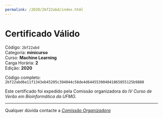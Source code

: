 ```yaml
---
permalink: /2020/2bf22abd/index.html
---
```


# Certificado Válido

Código: `2bf22abd`<br>
Categoria: **minicurso**<br>
Curso: **Machine Learning**<br>
Carga Horária: **2**<br>
Edição: **2020**<br>


Código completo: `2bf22abd6e11f1343eb45205c394044c58de4d644553904041865055125b9880`


Este certificado foi expedido pela Comissão organizadora do *IV Curso de Verão em Bioinformática da UFMG*.

----

Qualquer dúvida contacte a [_Comissão Organizadora_](<mailto:cursobioinfoufmg@gmail.com$subject=[Certificados]>)

